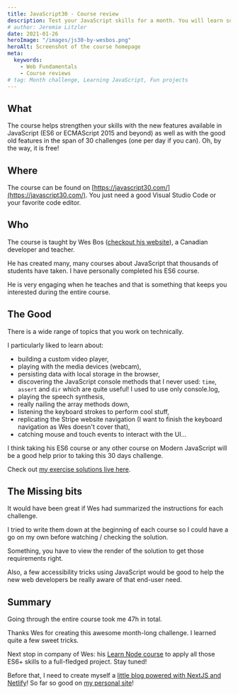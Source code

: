 ```yaml
---
title: JavaScript30 - Course review
description: Test your JavaScript skills for a month. You will learn something!
# author: Jeremie Litzler
date: 2021-01-26
heroImage: "/images/js30-by-wesbos.png"
heroAlt: Screenshot of the course homepage
meta:
  keywords:
    - Web Fundamentals
    - Course reviews
# tag: Month challenge, Learning JavaScript, Fun projects
---
```


## What

The course helps strengthen your skills with the new features available in JavaScript (ES6 or ECMAScript 2015 and beyond) as well as with the good old features in the span of 30 challenges (one per day if you can).
Oh, by the way, it is free!

## Where

The course can be found on [https://javascript30.com/](https://javascript30.com/).
You just need a good Visual Studio Code or your favorite code editor.

## Who

The course is taught by Wes Bos ([checkout his website](https://wesbos.com)), a Canadian developer and teacher.

He has created many, many courses about JavaScript that thousands of students have taken. I have personally completed his ES6 course.

He is very engaging when he teaches and that is something that keeps you interested during the entire course.

## The Good

There is a wide range of topics that you work on technically.

I particularly liked to learn about:

- building a custom video player,
- playing with the media devices (webcam),
- persisting data with local storage in the browser,
- discovering the JavaScript console methods that I never used: `time`, `assert` and `dir` which are quite useful! I used to use only console.log,
- playing the speech synthesis,
- really nailing the array methods down,
- listening the keyboard strokes to perform cool stuff,
- replicating the Stripe website navigation (I want to finish the keyboard navigation as Wes doesn't cover that),
- catching mouse and touch events to interact with the UI…

I think taking his ES6 course or any other course on Modern JavaScript will be a good help prior to taking this 30 days challenge.

Check out [my exercise solutions live here](https://js30-by-jeremiel.netlify.app/).

## The Missing bits

It would have been great if Wes had summarized the instructions for each challenge.

I tried to write them down at the beginning of each course so I could have a go on my own before watching / checking the solution.

Something, you have to view the render of the solution to get those requirements right.

Also, a few accessibility tricks using JavaScript would be good to help the new web developers be really aware of that end-user need.

## Summary

Going through the entire course took me 47h in total.

Thanks Wes for creating this awesome month-long challenge. I learned quite a few sweet tricks.

Next stop in company of Wes: his [Learn Node course](https://learnnode.com/) to apply all those ES6+ skills to a full-fledged project. Stay tuned!

Before that, I need to create myself a [little blog powered with NextJS and Netlify](https://www.netlify.com/blog/2020/05/04/building-a-markdown-blog-with-next-9.4-and-netlify/)! So far so good on [my personal site](https://iamjeremie.me)!
